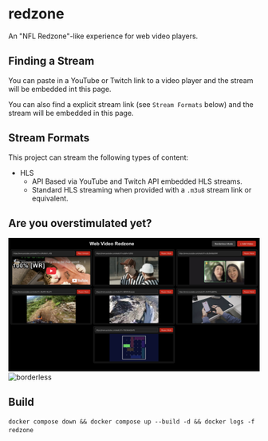 # redzone
An "NFL Redzone"-like experience for web video players.

## Finding a Stream
You can paste in a YouTube or Twitch link to a video player and the stream will be embedded int this page.

You can also find a explicit stream link (see `Stream Formats` below) and the stream will be embedded in this page.

## Stream Formats
This project can stream the following types of content:
- HLS
    - API Based via YouTube and Twitch API embedded HLS streams.
    - Standard HLS streaming when provided with a `.m3u8` stream link or equivalent.

## Are you overstimulated yet?
![redzone](static/screenshot1.png)
![borderless](static/screenshot2.png)

## Build
`docker compose down && docker compose up --build -d && docker logs -f redzone`
